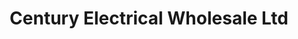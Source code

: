 ---
title: "Century Electrical Wholesale Ltd"
url: /knowsley/century-electrical-wholesale-ltd/
shop: trade
---